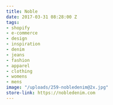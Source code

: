 ```yaml
---
title: Noble
date: 2017-03-31 08:28:00 Z
tags:
- shopify
- e-commerce
- design
- inspiration
- denim
- jeans
- fashion
- apparel
- clothing
- womens
- mens
image: "/uploads/259-nobledenim@2x.jpg"
store-link: https://nobledenim.com
---
```


